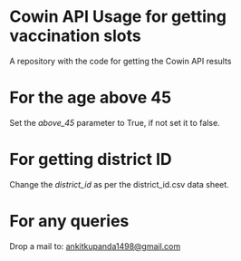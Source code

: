 # Cowin API Usage for getting vaccination slots
A repository with the code for getting the Cowin API results

# For the age above 45
Set the *above_45* parameter to True, if not set it to false. 

# For getting district ID
Change the *district_id* as per the district_id.csv data sheet. 

# For any queries
Drop a mail to: ankitkupanda1498@gmail.com
